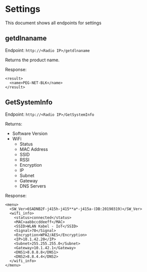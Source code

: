# Settings
This document shows all endpoints for settings

## getdlnaname
Endpoint:
```http://<Radio IP>/getdlnaname```

Returns the product name.

Response:
```
<result>
  <name>PEG-NET-BLK</name>
</result>
```

## GetSystemInfo
Endpoint:
```http://<Radio IP>/GetSystemInfo```

Returns:
* Software Version
* WiFi
  * Status
  * MAC Address
  * SSID
  * RSSI
  * Encryption
  * IP
  * Subnet
  * Gateway
  * DNS Servers

Response:
```
<menu>
  <SW_Ver>6SADNB2F-j415h-j415**a*-j415a-(DB:20190319)</SW_Ver>
  <wifi_info>
    <status>connected</status>
    <MAC>aabbccddeeff</MAC>
    <SSID>WLAN Kabel - IoT</SSID>
    <Signal>78</Signal>
    <Encryption>WPA2/AES</Encryption>
    <IP>10.1.42.20</IP>
    <Subnet>255.255.255.0</Subnet>
    <Gateway>10.1.42.1</Gateway>
    <DNS1>8.8.8.8</DNS1>
    <DNS2>8.8.4.4</DNS2>
  </wifi_info>
</menu>
```
